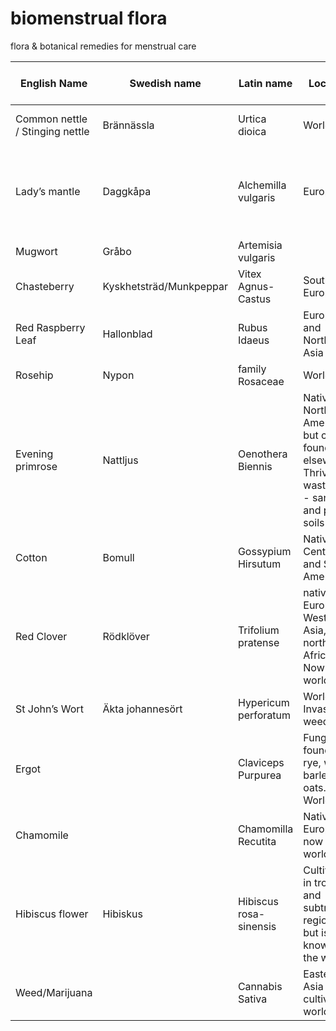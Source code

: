 # biomenstrual flora
flora &amp; botanical remedies for menstrual care


|English Name                   |Swedish name           |Latin name            |Location                                                                                       |Local to Nordic countries?|Uses                                                                                                                                                                                                                                                                                                                                                                                                                                                                                                                                                                                                                                              |
|-------------------------------|-----------------------|----------------------|-----------------------------------------------------------------------------------------------|--------------------------|--------------------------------------------------------------------------------------------------------------------------------------------------------------------------------------------------------------------------------------------------------------------------------------------------------------------------------------------------------------------------------------------------------------------------------------------------------------------------------------------------------------------------------------------------------------------------------------------------------------------------------------------------|
|Common nettle / Stinging nettle|Brännässla             |Urtica dioica         |Worldwide                                                                                      |✅                         |Heavy menstrual bleeding.  It's high iron content and it's astringent properties make it helpful for the treatment of heavy periods and anaemia. It is also used for stopping bleeding from nose bleeds and wounds. (Reference: Botanicum Medicinale)                                                                                                                                                                                                                                                                                                                                                                                             |
|Lady’s mantle                  |Daggkåpa               |Alchemilla vulgaris   |Europe                                                                                         |✅                         |It helps relieve mild aches and pains during menstruation, with a tea or tincture able to stop spotting between periods and lessening excessive menstrual bleeding (Soule, 1998). Lady’s mantle has astringent qualities so it is useful for loose stools, and shrinking sores in one’s mouth or skin (http://www.amazon.com/gp/product/0892817496/ref=as_li_tl?ie=UTF8&camp=1789&creative=390957&creativeASIN=0892817496&linkCode=as2&tag=heracaofnewen-20&linkId=VJPSNWEXU6XB5RBT). Lady’s mantle is also helpful for the menopausal years (Hoffman, 2003), easing those troubling symptoms due to its astringent and anti-inflammatory actions.|
|Mugwort                        |Gråbo                  |Artemisia vulgaris    |                                                                                               |                          |It can bring on delayed menstruation and in the past was used to induce abortions. Pregnant and breast-feeding women are advised to avoid the herb because of this potential risk.                                                                                                                                                                                                                                                                                                                                                                                                                                                                |
|Chasteberry                    |Kyskhetsträd/Munkpeppar|Vitex Agnus-Castus    |Southern Europe                                                                                |❌                         |Hormone balancing. PMS. Menopause. PCOS. Acne. Deficient lactation. Breast pain, migraines. (Reference: Botanicum Medicinale)                                                                                                                                                                                                                                                                                                                                                                                                                                                                                                                     |
|Red Raspberry Leaf             |Hallonblad             |Rubus Idaeus          |Europe and Northern Asia                                                                       |✅                         |Menstrual cramps. Aid in the last stage of labor. Contains fragarine, a plant compound that helps tone and tighten muscles in the pelvic area, which may reduce the menstrual cramping caused by the spasms of these muscles.                                                                                                                                                                                                                                                                                                                                                                                                                     |
|Rosehip                        |Nypon                  |family Rosaceae       |Worldwide                                                                                      |✅                         |Menstrual cramps. Very high in vitamin C.                                                                                                                                                                                                                                                                                                                                                                                                                                                                                                                                                                                                         |
|Evening primrose               |Nattljus               |Oenothera Biennis     |Native to North America but can be found elsewhere. Thrives on wasteland - sandy and poor soils|✅ Southern Sweden         |PMS. Menopause. Acne. Breast pain. Sun damage, dry skin, aging. (Reference: Botanicum Medicinale)                                                                                                                                                                                                                                                                                                                                                                                                                                                                                                                                                 |
|Cotton                         |Bomull                 |Gossypium Hirsutum    |Native to Central and South America                                                            |❌                         |Roots used for irregular menstruation. Gossypol in the seeds, roots and stems can reduce sperm count. (Reference: Botanicum Medicinale)                                                                                                                                                                                                                                                                                                                                                                                                                                                                                                           |
|Red Clover                     |Rödklöver              |Trifolium pratense    |native to Europe, Western Asia, and northwest Africa. Now worldwide                            |✅                         |fertility(?) Red clover contains active phytoestrogens that bind with endogenous estrogen receptors. It can be used as a tonic for menopausal women to help reduce the frequency and intensity of hot flashes. Red clover also helps to regulate the menstrual cycle and to prevent and treat vaginal dryness and osteoporosis.                                                                                                                                                                                                                                                                                                                   |
|St John’s Wort                 |Äkta johannesört       |Hypericum perforatum  |Worldwide. Invasive weed                                                                       |✅                         |PMS: depression and mood swings.                                                                                                                                                                                                                                                                                                                                                                                                                                                                                                                                                                                                                  |
|Ergot                          |                       |Claviceps Purpurea    |Fungus found on rye, wheat, barley and oats. Worldwide                                         |✅                         |Ergot is toxic but isolated alkaloids are used in the management of labor, hemorrhage after birth and migraine.  LSD is a derivative of Ergot. The fungus may have played a role in the Salem Witch Trials - people believed to be witches may have been intoxicated with ergot. (Reference: Botanicum Medicinale)                                                                                                                                                                                                                                                                                                                                |
|Chamomile                      |                       |Chamomilla Recutita   |Native to Europe but now worldwide.                                                            |✅                         |PMS and period pain. Digestive problems. Stress and anxiety. Thrush (yeast infection) (Reference: Botanicum Medicinale)                                                                                                                                                                                                                                                                                                                                                                                                                                                                                                                           |
|Hibiscus flower                |Hibiskus               |Hibiscus rosa-sinensis|Cultivated in tropical and subtropical regions, but is not known in the wild                   |❌                         |“Hibiscus flower regulates the oestrogen and progesterone balance within the body, thus helping the monthly cycle to be regular and balanced.”                                                                                                                                                                                                                                                                                                                                                                                                                                                                                                    |
|Weed/Marijuana                 |                       |Cannabis Sativa       |Eastern Asia but cultivated worldwide                                                          |❌ and illegal             |Relief in menstrual pain.  May reduce fertility during ovulation. May shorten cycles.                                                                                                                                                                                                                                                                                                                                                                                                                                                                                                                                                             |
                                                                                                                                                                                                                                                                                                                                                                                                                                                                                                             
